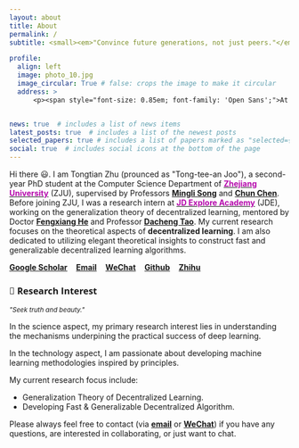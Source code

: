 ```yaml
---
layout: about
title: About
permalink: /
subtitle: <small><em>"Convince future generations, not just peers."</em></small>

profile:
  align: left
  image: photo_10.jpg
  image_circular: True # false: crops the image to make it circular
  address: >
      <p><span style="font-size: 0.85em; font-family: 'Open Sans';">At the gorgeous <a href='https://en.wikipedia.org/wiki/West_Lake'>Westlake</a>, <a href='https://en.wikipedia.org/wiki/Hangzhou'>Hangzhou</a></span></p>


news: true  # includes a list of news items
latest_posts: true  # includes a list of the newest posts
selected_papers: true # includes a list of papers marked as "selected={true}"
social: true  # includes social icons at the bottom of the page
---
```


Hi there 😃. I am Tongtian Zhu (prounced as "Tong-tee-an Joo"), a second-year PhD student at the Computer Science Department of [<span style="font-weight: bold; color: #B509AC;">Zhejiang University</span>](https://www.zju.edu.cn/english/) (ZJU), supervised by Professors [**Mingli Song**](https://person.zju.edu.cn/en/msong) and [**Chun Chen**](https://person.zju.edu.cn/en/0082004). <!-- I earned my B.S. degree in Mathematical Science from CUMTB, as well as my B.Econ. degree in Economics (double degree) from [<span style="font-weight: bold; color: #B509AC;">Peking University</span>](https://english.pku.edu.cn/) (PKU) in 2021. --> 
Before joining ZJU, I was a research intern at [<span style="font-weight: bold; color: #B509AC;">JD Explore Academy</span>](https://corporate.jd.com/) (JDE), working on the generalization theory of decentralized learning,  mentored by Doctor [**Fengxiang He**](https://fengxianghe.github.io/) and Professor [**Dacheng Tao**](https://www.sydney.edu.au/engineering/about/our-people/academic-staff/dacheng-tao.html).
My current research focuses on the theoretical aspects of **decentralized learning**. I am also dedicated to utilizing elegant theoretical insights to construct fast and generalizable decentralized learning algorithms. 

<i class="ai ai-google-scholar"></i> [**Google Scholar**](https://scholar.google.com/citations?user=QvBDUsIAAAAJ&hl=en) &nbsp;&nbsp; <!--<i class="fa fa-twitter"></i> [**Twitter**](https://twitter.com/Raiden13238619/) &nbsp;&nbsp;--> <i class="fa fa-envelope"></i> [**Email**](mailto:raiden@zju.edu.cn) &nbsp;&nbsp; <i class="fa fa-weixin"></i> [**WeChat**](https://raw.githubusercontent.com/Raiden-Zhu/Raiden-Zhu.github.io/master/assets/img/WeChat_QR_code.jpg) &nbsp;&nbsp;  <i class="fa fa-github"></i> [**Github**](https://github.com/Raiden-Zhu) &nbsp;&nbsp; <i class="fab fa-zhihu"></i> [**Zhihu**](https://www.zhihu.com/people/you-li-70-94) 

<!-- <br/><br/> -->

### <span style="font-family: 'Open Sans'; font-weight: bold;">🦄 Research Interest</span>

<small><em>"Seek truth and beauty."</em></small>

In the science aspect, my primary research interest lies in understanding the mechanisms underpining the practical success of deep learning. 
<!-- My ultimate goal is to understand the emergence of intelligence (both machine intelligence and biological intelligence). -->
In the technology aspect, I am passionate about developing machine learning methodologies inspired by principles. 

My current research focus include:
- Generalization Theory of Decentralized Learning.
- Developing Fast & Generalizable Decentralized Algorithm.

Please always feel free to contact (via [**email**](mailto:raiden@zju.edu.cn) or [**WeChat**](https://raw.githubusercontent.com/Raiden-Zhu/Raiden-Zhu.github.io/master/assets/img/WeChat_QR_code.jpg)) if you have any questions, are interested in collaborating, or just want to chat.  <!-- For regular updates and insights, feel free to follow my [**Twitter**](https://twitter.com/Raiden13238619) as well. -->

<!-- Write your biography here. Tell the world about yourself. Link to your favorite [subreddit](http://reddit.com). You can put a picture in, too. The code is already in, just name your picture `prof_pic.jpg` and put it in the `img/` folder.

Put your address / P.O. box / other info right below your picture. You can also disable any these elements by editing `profile` property of the YAML header of your `_pages/about.md`. Edit `_bibliography/papers.bib` and Jekyll will render your [publications page](/al-folio/publications/) automatically.

Link to your social media connections, too. This theme is set up to use [Font Awesome icons](http://fortawesome.github.io/Font-Awesome/) and [Academicons](https://jpswalsh.github.io/academicons/), like the ones below. Add your Facebook, Twitter, LinkedIn, Google Scholar, or just disable all of them. -->
